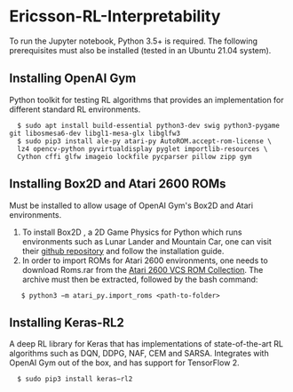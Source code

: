 # Ericsson-RL-Interpretability
To run the Jupyter notebook, Python 3.5+ is required. The following prerequisites must also be installed (tested in an Ubuntu 21.04 system).

## Installing OpenAI Gym

Python toolkit for testing RL algorithms that provides an implementation for different standard RL environments. 

```shell
  $ sudo apt install build-essential python3-dev swig python3-pygame git libosmesa6-dev libgl1-mesa-glx libglfw3
  $ sudo pip3 install ale-py atari-py AutoROM.accept-rom-license \
  lz4 opencv-python pyvirtualdisplay pyglet importlib-resources \
  Cython cffi glfw imageio lockfile pycparser pillow zipp gym
```

## Installing Box2D and Atari 2600 ROMs

Must be installed to allow usage of OpenAI Gym's Box2D and Atari environments.

1. To install Box2D , a 2D Game Physics for Python which runs environments such as Lunar Lander and Mountain Car, one can visit their [github repository](https://github.com/pybox2d/pybox2d) and follow the installation guide.
2. In order to import ROMs for Atari 2600 environments, one needs to download Roms.rar from the [Atari 2600 VCS ROM Collection](http://www.atarimania.com/rom_collection_archive_atari_2600_roms.html). The archive must then be extracted, followed by the bash command:

```shell
   $ python3 −m atari_py.import_roms <path-to-folder>
```

## Installing Keras-RL2

A deep RL library for Keras that has implementations of state-of-the-art RL algorithms such as DQN, DDPG, NAF, CEM and SARSA. Integrates with OpenAI Gym out of the box, and has support for TensorFlow 2. 

```shell
  $ sudo pip3 install keras−rl2
```
